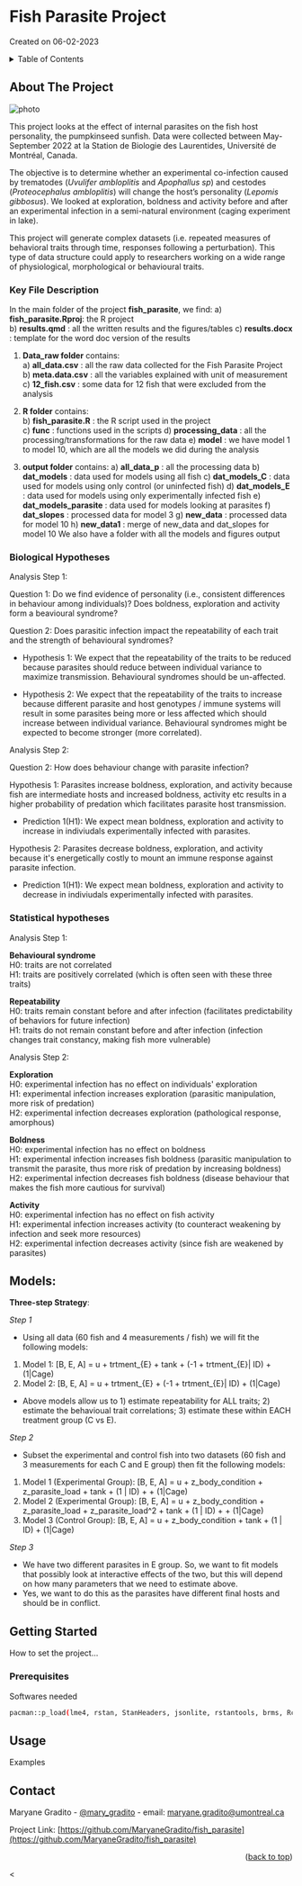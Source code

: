 # Fish Parasite Project
Created on 06-02-2023

<!-- TABLE OF CONTENTS -->
<details>
  <summary>Table of Contents</summary>
  <ol>
    <li>
      <a href="#about-the-project">About The Project</a>
      <ul>
        <li><a href="#key-file-description">Key File Description</a></li>
	<li><a href="#statistical-hypotheses">Statistical Hypotheses</a></li>
      </ul>
    </li>
    <li>
      <a href="#getting-started">Getting Started</a>
      <ul>
        <li><a href="#prerequisites">Prerequisites</a></li>
      </ul>
    </li>
    <li><a href="#usage">Usage</a></li>
    <li><a href="#contact">Contact</a></li>
  </ol>
</details>


<!-- ABOUT THE PROJECT -->
## About The Project

![photo](https://user-images.githubusercontent.com/124327996/216885394-6af47385-65ec-425b-98a1-cad19f8a065f.jpg)

This project looks at the effect of internal parasites on the fish host personality, the pumpkinseed sunfish.
Data were collected between May-September 2022 at la Station de Biologie des Laurentides, Université de Montréal, Canada.

The objective is to determine whether an experimental co-infection caused by trematodes (*Uvulifer ambloplitis* and *Apophallus sp*)
and cestodes (*Proteocephalus ambloplitis*) will change the host’s personality (*Lepomis gibbosus*). We looked at exploration, boldness 
and activity before and after an experimental infection in a semi-natural environment (caging experiment in lake). 

This project will generate complex datasets (i.e. repeated measures of behavioral traits through time, responses following a perturbation). 
This type of data structure could apply to researchers working on a wide range of physiological, morphological or behavioural traits.

### Key File Description

In the main folder of the project **fish_parasite**, we find:
a) **fish_parasite.Rproj**: the R project  
b) **results.qmd** : all the written results and the figures/tables
c) **results.docx** : template for the word doc version of the results

1. **Data_raw folder** contains:  
a) **all_data.csv** : all the raw data collected for the Fish Parasite Project  
b) **meta.data.csv** : all the variables explained with unit of measurement  
c) **12_fish.csv** : some data for 12 fish that were excluded from the analysis

2. **R folder** contains:  
b) **fish_parasite.R** :  the R script used in the project  
c) **func** : functions used in the scripts
d) **processing_data** : all the processing/transformations for the raw data
e) **model** : we have model 1 to model 10, which are all the models we did during the analysis

3. **output folder** contains: 
a) **all_data_p** : all the processing data
b) **dat_models** : data used for models using all fish
c) **dat_models_C** : data used for models using only control (or uninfected fish)
d) **dat_models_E** : data used for models using only experimentally infected fish
e) **dat_models_parasite** : data used for models looking at parasites
f) **dat_slopes** : processed data for model 3
g) **new_data** : processed data for model 10
h) **new_data1** : merge of new_data and dat_slopes for model 10
We also have a folder with all the models and figures output

### Biological Hypotheses

Analysis Step 1:

Question 1: Do we find evidence of personality (i.e., consistent differences in behaviour among individuals)? Does boldness, exploration and activity form a beavioural syndrome?

Question 2: Does parasitic infection impact the repeatability of each trait and the strength of behavioural syndromes?

+ Hypothesis 1: We expect that the repeatability of the traits to be reduced because parasites should reduce between individual variance to maximize transmission. Behavioural syndromes should be un-affected. 

+ Hypothesis 2: We expect that the repeatability of the traits to increase because different parasite and host genotypes / immune systems will result in some parasites being more or less affected which should increase between individual variance. Behavioural syndromes might be expected to become stronger (more correlated). 

Analysis Step 2: 

Question 2: How does behaviour change with parasite infection?  

Hypothesis 1: Parasites increase boldness, exploration, and activity because fish are intermediate hosts and increased boldness, activity etc results in a higher probability of predation which facilitates parasite host transmission.  
    
+ Prediction 1(H1): We expect mean boldness, exploration and activity to increase in indiviudals experimentally infected with parasites.  

Hypothesis 2: Parasites decrease boldness, exploration, and activity because it's energetically costly to mount an immune response against parasite infection.  
    
+ Prediction 1(H1): We expect mean boldness, exploration and activity to decrease in indiviudals experimentally infected with parasites.  

### Statistical hypotheses

Analysis Step 1:

**Behavioural syndrome**  
H0: traits are not correlated  
H1: traits are positively correlated (which is often seen with these three traits)  

**Repeatability**  
H0: traits remain constant before and after infection (facilitates predictability of behaviors for future infection)   
H1: traits do not remain constant before and after infection (infection changes trait constancy, making fish more vulnerable)  

Analysis Step 2: 

**Exploration**  
H0: experimental infection has no effect on individuals' exploration  
H1: experimental infection increases exploration (parasitic manipulation, more risk of predation)   
H2: experimental infection decreases exploration (pathological response, amorphous)  

**Boldness**  
H0: experimental infection has no effect on boldness  
H1: experimental infection increases fish boldness (parasitic manipulation to transmit the parasite, thus more risk of predation by increasing boldness)  
H2: experimental infection decreases fish boldness (disease behaviour that makes the fish more cautious for survival)  

**Activity**  
H0: experimental infection has no effect on fish activity  
H1: experimental infection increases activity (to counteract weakening by infection and seek more resources)  
H2: experimental infection decreases activity (since fish are weakened by parasites)  


## Models:

**Three-step Strategy**:

*Step 1*
+ Using all data (60 fish and 4 measurements / fish) we will fit the following models:

1) Model 1: [B, E, A] = u + trtment_{E} + tank + (-1 + trtment_{E}| ID) + (1|Cage)
2) Model 2: [B, E, A] = u + trtment_{E} + (-1 + trtment_{E}| ID) + (1|Cage)

+ Above models allow us to 1) estimate repeatability for ALL traits; 2) estimate the behavioual trait correlations; 3) estimate these within EACH treatment group (C vs E).

*Step 2*
+ Subset the experimental and control fish into two datasets (60 fish and 3 measurements for each C and E group) then fit the following models:


1) Model 1 (Experimental Group): [B, E, A] = u + z_body_condition + z_parasite_load + tank + (1 | ID) + + (1|Cage)
2) Model 2 (Experimental Group): [B, E, A] = u + z_body_condition + z_parasite_load + z_parasite_load^2 + tank + (1 | ID) + + (1|Cage)
3) Model 3 (Control Group): [B, E, A] = u + z_body_condition + tank + (1 | ID) + (1|Cage)

*Step 3*
+ We have two different parasites in E group. So, we want to fit models that possibly look at interactive effects of the two, but this will depend on how many parameters that we need to estimate above.
+ Yes, we want to do this as the parasites have different final hosts and should be in conflict. 


<!-- GETTING STARTED -->
## Getting Started

How to set the project...

### Prerequisites

Softwares needed
  ```sh
  pacman::p_load(lme4, rstan, StanHeaders, jsonlite, rstantools, brms, Rcpp, dplyr, here, flextable, pander)
  ```
  

<!-- USAGE EXAMPLES -->
## Usage

Examples

<!-- CONTACT -->
## Contact

Maryane Gradito - [@mary_gradito](https://twitter.com/mary_gradito) - email: maryane.gradito@umontreal.ca

Project Link: [https://github.com/MaryaneGradito/fish_parasite](https://github.com/MaryaneGradito/fish_parasite)

<p align="right">(<a href="#readme-top">back to top</a>)</p>
<
